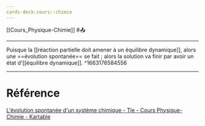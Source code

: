 ```yaml
---
cards-deck:cours::chimie
---
```


[[Cours_Physique-Chimie]] #📤 

---
Puisque la [[réaction partielle doit amener à un équilibre dynamique]], alors une ==évolution spontanée== se fait ; alors la solution va finir par avoir un état d'[[équilibre dynamique]].
^1663176584556

---
# Référence
[L'évolution spontanée d'un système chimique - Tle - Cours Physique-Chimie - Kartable](https://www.kartable.fr/ressources/physique-chimie/cours/levolution-spontanee-dun-systeme-chimique/52381)

